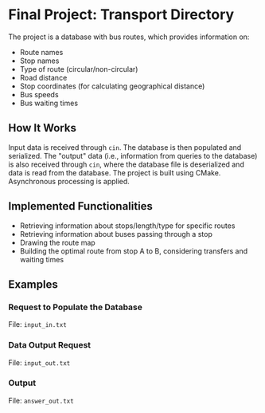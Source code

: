 # Final Project: Transport Directory

The project is a database with bus routes, which provides information on:

- Route names
- Stop names
- Type of route (circular/non-circular)
- Road distance
- Stop coordinates (for calculating geographical distance)
- Bus speeds
- Bus waiting times

## How It Works

Input data is received through `cin`. The database is then populated and serialized. The "output" data (i.e., information from queries to the database) is also received through `cin`, where the database file is deserialized and data is read from the database. The project is built using CMake. Asynchronous processing is applied.

## Implemented Functionalities

- Retrieving information about stops/length/type for specific routes
- Retrieving information about buses passing through a stop
- Drawing the route map
- Building the optimal route from stop A to B, considering transfers and waiting times

## Examples

### Request to Populate the Database
File: `input_in.txt`

### Data Output Request
File: `input_out.txt`

### Output
File: `answer_out.txt`
